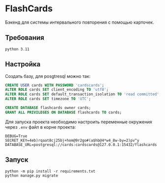 # FlashCards
Бэкенд для системы интервального повторения с помощью карточек.

## Требования
```
python 3.11
```

## Настройка
Создать базу, для posgtresql можно так:
```sql
CREATE USER cards WITH PASSWORD 'cardscards';
ALTER ROLE cards SET client_encoding TO 'utf8';  
ALTER ROLE cards SET default_transaction_isolation TO 'read committed';  
ALTER ROLE cards SET timezone TO 'UTC';

CREATE DATABASE flashcards owner cards;
GRANT ALL PRIVILEGES ON DATABASE flashcards TO cards;
```

Для запуска проекта необходимо настроить переменные окружения через `.env` файл в корне проекта:
```env
DEBUG=True
SECRET_KEY=4eb)rqaat8cj25bj+hom@9r2go#(a$hb@4*w4_8w-by=2)pv^y
DATABASE_URL=postgresql://cards:cardscards@127.0.0.1:15432/flashcards
```


## Запуск
```
python -m pip install -r requirements.txt
python manage.py migrate
```